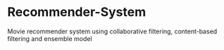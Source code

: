 # Recommender-System
Movie recommender system using collaborative filtering, content-based filtering and ensemble model
